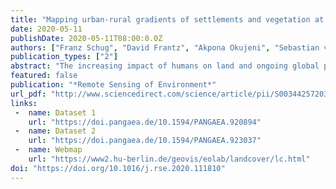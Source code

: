 ```yaml
---
title: "Mapping urban-rural gradients of settlements and vegetation at national scale using Sentinel-2 spectral-temporal metrics and regression-based unmixing with synthetic training data"
date: 2020-05-11
publishDate: 2020-05-11T08:00:0.0Z
authors: ["Franz Schug", "David Frantz", "Akpona Okujeni", "Sebastian van der Linden", "Patrick Hostert"]
publication_types: ["2"]
abstract: "The increasing impact of humans on land and ongoing global population growth requires an improved understanding of land cover (LC) and land use (LU) processes related to settlements. The heterogeneity of built-up areas and infrastructures as well as the importance of not only mapping, but also characterizing anthropogenic structures suggests using a sub-pixel mapping approach for analysing related LC from space. We implement a regression-based unmixing approach for mapping built-up surfaces and infrastructure, woody vegetation and non-woody vegetation for all of Germany and Austria at 10 m resolution to demonstrate the potential of sub-pixel mapping. We map LC fractions for one point in time, using all available Sentinel-2 data from 2017 and 2018 (<70% cloud cover). We combine the concept of synthetically mixed training data with statistical aggregations from spectral-temporal metrics (STM) derived from Sentinel-2 reflectance time series. We specifically examine how STM can be used for creating synthetically mixed training data. STM are known to facilitate large area mapping by being largely independent of image acquisition dates and inherently incorporate phenological information. Vegetation is an important part of settlements and time series information supports its mapping. Synthetically mixed training data facilitates a streamlined training by using pure reference spectra to generate artificial mixtures as input to regression modelling of LC fractions in mixed pixels. We here show how combining both offers great potential for wall-to-wall LC fraction mapping. We further investigate the positive effect of STM on map results by comparing the performance of different subsets of STM combinations. Our results indicate that many STM combinations containing spectral variability and vegetation indices provide suitable input to creating synthetic training data for regression-based fraction mapping. Results for built-up surfaces and infrastructure (MAE 0.13/RMSE 0.18 at 20 m resolution), woody vegetation (0.18, 0.22) and non-woody vegetation (0.14, 0.19) are highly consistent across Germany and Austria. Only a few surface types were not accurately predicted in our nation-wide mapping. Further research is required to optimize mapping of temporally invariant bare soil and rock surfaces that show spectral similarity to built-up surfaces and infrastructure. The proposed methodology combines benefits of both regression-based modelling with synthetically mixed training data and STM, and thus facilitates mapping of LC fractions on a national scale and at high resolution. Such information will allow to better characterize settlements and identifying processes such as densification that are best represented by continuous LC mapping."
featured: false
publication: "*Remote Sensing of Environment*"
url_pdf: "http://www.sciencedirect.com/science/article/pii/S0034425720301802"
links:
 -  name: Dataset 1
    url: "https://doi.pangaea.de/10.1594/PANGAEA.920894"
 -  name: Dataset 2
    url: "https://doi.pangaea.de/10.1594/PANGAEA.923037"
 -  name: Webmap
    url: "https://www2.hu-berlin.de/geovis/eolab/landcover/lc.html"
doi: "https://doi.org/10.1016/j.rse.2020.111810"
---
```


